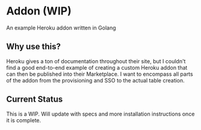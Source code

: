 # Addon (WIP)

An example Heroku addon written in Golang

## Why use this?

Heroku gives a ton of documentation throughout their site, but I couldn't find a good end-to-end example of creating a custom Heroku addon that can then be published into their Marketplace. I want to encompass all parts of the addon from the provisioning and SSO to the actual table creation.

## Current Status

This is a WIP. Will update with specs and more installation instructions once it is complete.
